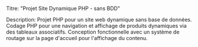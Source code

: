 
Titre: "Projet Site Dynamique PHP - sans BDD"

Description: Projet PHP pour un site web dynamique sans base de données. Codage PHP pour une navigation et affichage de produits dynamiques via des tableaux associatifs. Conception fonctionnelle avec un système de routage sur la page d'accueil pour l'affichage du contenu.
